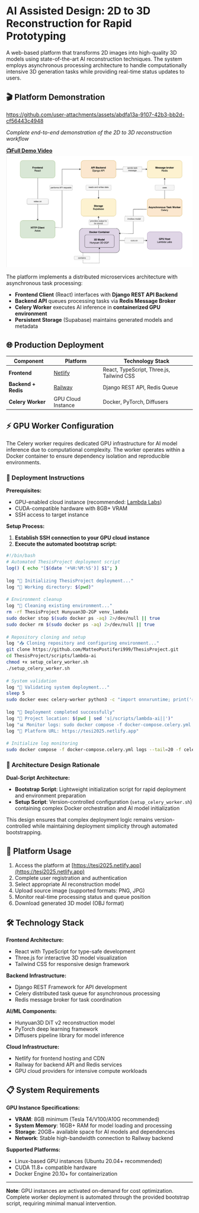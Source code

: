 # AI Assisted Design: 2D to 3D Reconstruction for Rapid Prototyping

A web-based platform that transforms 2D images into high-quality 3D models using state-of-the-art AI reconstruction techniques. The system employs asynchronous processing architecture to handle computationally intensive 3D generation tasks while providing real-time status updates to users.

## 🎬 Platform Demonstration

https://github.com/user-attachments/assets/abdfa13a-9107-42b3-bb2d-cf56443c4948

*Complete end-to-end demonstration of the 2D to 3D reconstruction workflow*

**[📺Full Demo Video](docs/videoDemostration.mp4)**
![System Architecture](docs/ComponentDiagram.png)

The platform implements a distributed microservices architecture with asynchronous task processing:
- **Frontend Client** (React) interfaces with **Django REST API Backend**
- **Backend API** queues processing tasks via **Redis Message Broker**
- **Celery Worker** executes AI inference in **containerized GPU environment**
- **Persistent Storage** (Supabase) maintains generated models and metadata

## 🌐 Production Deployment

| Component | Platform | Technology Stack |
|-----------|----------|------------------|
| **Frontend** | [Netlify](https://tesi2025.netlify.app) | React, TypeScript, Three.js, Tailwind CSS |
| **Backend + Redis** | [Railway](https://railway.app) | Django REST API, Redis Queue |
| **Celery Worker** | GPU Cloud Instance | Docker, PyTorch, Diffusers |

## ⚡ GPU Worker Configuration

The Celery worker requires dedicated GPU infrastructure for AI model inference due to computational complexity. The worker operates within a Docker container to ensure dependency isolation and reproducible environments.

### 🚀 Deployment Instructions

**Prerequisites:**
- GPU-enabled cloud instance (recommended: [Lambda Labs](https://lambda.ai))
- CUDA-compatible hardware with 8GB+ VRAM
- SSH access to target instance

**Setup Process:**

1. **Establish SSH connection to your GPU cloud instance**
2. **Execute the automated bootstrap script:**

```bash
#!/bin/bash
# Automated ThesisProject deployment script
log() { echo "[$(date '+%H:%M:%S')] $1"; }

log "🚀 Initializing ThesisProject deployment..."
log "📍 Working directory: $(pwd)"

# Environment cleanup
log "🧹 Cleaning existing environment..."
rm -rf ThesisProject Hunyuan3D-2GP venv_lambda
sudo docker stop $(sudo docker ps -aq) 2>/dev/null || true
sudo docker rm $(sudo docker ps -aq) 2>/dev/null || true

# Repository cloning and setup
log "📥 Cloning repository and configuring environment..."
git clone https://github.com/MatteoPostiferi999/ThesisProject.git
cd ThesisProject/scripts/lambda-ai
chmod +x setup_celery_worker.sh
./setup_celery_worker.sh

# System validation
log "🧪 Validating system deployment..."
sleep 5
sudo docker exec celery-worker python3 -c "import onnxruntime; print('✅ System operational')" && log "✅ Deployment successful" || log "❌ Deployment failed"

log "🎉 Deployment completed successfully"
log "📍 Project location: $(pwd | sed 's|/scripts/lambda-ai||')"
log "📊 Monitor logs: sudo docker compose -f docker-compose.celery.yml logs -f celery-worker"
log "🎯 Platform URL: https://tesi2025.netlify.app"

# Initialize log monitoring
sudo docker compose -f docker-compose.celery.yml logs --tail=20 -f celery-worker
```

### 🔧 Architecture Design Rationale

**Dual-Script Architecture:**
- **Bootstrap Script**: Lightweight initialization script for rapid deployment and environment preparation
- **Setup Script**: Version-controlled configuration (`setup_celery_worker.sh`) containing complex Docker orchestration and AI model initialization

This design ensures that complex deployment logic remains version-controlled while maintaining deployment simplicity through automated bootstrapping.

## 🎯 Platform Usage

1. Access the platform at [https://tesi2025.netlify.app](https://tesi2025.netlify.app)
2. Complete user registration and authentication
3. Select appropriate AI reconstruction model
4. Upload source image (supported formats: PNG, JPG)
5. Monitor real-time processing status and queue position
6. Download generated 3D model (OBJ format)

## 🛠️ Technology Stack

**Frontend Architecture:**
- React with TypeScript for type-safe development
- Three.js for interactive 3D model visualization
- Tailwind CSS for responsive design framework

**Backend Infrastructure:**
- Django REST Framework for API development
- Celery distributed task queue for asynchronous processing
- Redis message broker for task coordination

**AI/ML Components:**
- Hunyuan3D DiT v2 reconstruction model
- PyTorch deep learning framework
- Diffusers pipeline library for model inference

**Cloud Infrastructure:**
- Netlify for frontend hosting and CDN
- Railway for backend API and Redis services
- GPU cloud providers for intensive compute workloads

## 📋 System Requirements

**GPU Instance Specifications:**
- **VRAM**: 8GB minimum (Tesla T4/V100/A10G recommended)
- **System Memory**: 16GB+ RAM for model loading and processing
- **Storage**: 20GB+ available space for AI models and dependencies
- **Network**: Stable high-bandwidth connection to Railway backend

**Supported Platforms:**
- Linux-based GPU instances (Ubuntu 20.04+ recommended)
- CUDA 11.8+ compatible hardware
- Docker Engine 20.10+ for containerization

---

**Note**: GPU instances are activated on-demand for cost optimization. Complete worker deployment is automated through the provided bootstrap script, requiring minimal manual intervention.